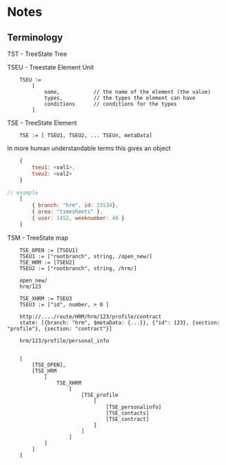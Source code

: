 # Notes

## Terminology

TST - TreeState Tree

TSEU - Treestate Element Unit

```
    TSEU :=
		[ 
			name, 			// the name of the element (the value)
			types, 			// the types the element can have
			conditions		// conditions for the types
		]
```

TSE - TreeState Element

```
    TSE := [ TSEU1, TSEU2, ... TSEUn, metaData]
```

In more human understandable terms this gives an object

```Javascript
    {
        tseu1: <val1>,             
        tseu2: <val2>
    }

// example
    [
        { branch: "hrm", id: 23534},
        { area: "timesheets" },
        { user: 1452, weeknumber: 40 }
    ]
```

TSM - TreeState map

```
    TSE_OPEN := [TSEU1]
    TSEU1 := ["rootbranch", string, /open_new/]    
    TSE_HRM := [TSEU2]
    TSEU2 := ["rootbranch", string, /hrm/]    
    
    open_new/
    hrm/123

    TSE_XHRM := TSEU3
    TSEU3 := ["id", number, > 0 ]

    http://..../route/HRM/hrm/123/profile/contract
    state: [{branch: "hrm", $metaData: {...}}, {"id": 123}, {section: "profile"}, {section: "contract"}]

    hrm/123/profile/personal_info


    [
        [TSE_OPEN],
        [TSE_HRM 
            [
                TSE_XHRM
                    [
                        [TSE_profile
                            [
                                [TSE_personalinfo]
                                [TSE_contacts]
                                [TSE_contract]
                            ]
                        ]
                    ]
            ]
        ]
    ]



```
